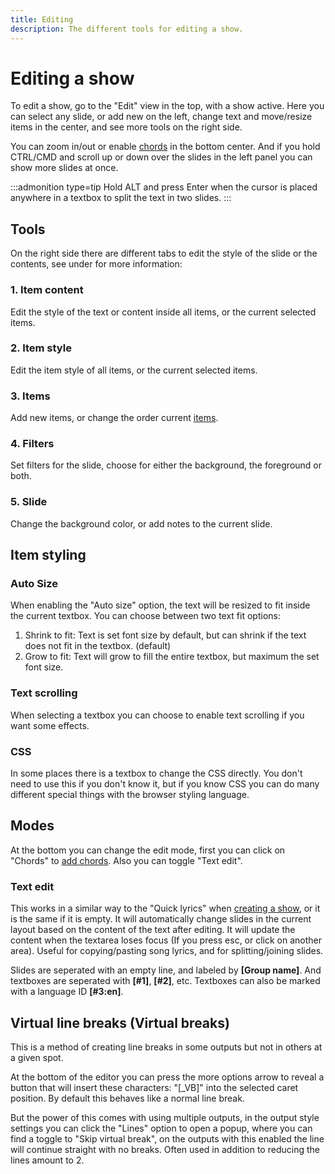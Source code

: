 ```yaml
---
title: Editing
description: The different tools for editing a show.
---
```


<script>
    import Key from '../../../lib/components/markdown/Key.svelte';
</script>

# Editing a show

To edit a show, go to the "Edit" view in the top, with a show active. Here you can select any slide, or add new on the left, change text and move/resize items in the center, and see more tools on the right side.

You can zoom in/out or enable [chords](./chords) in the bottom center. And if you hold <Key>CTRL/CMD</Key> and scroll up or down over the slides in the left panel you can show more slides at once.

:::admonition type=tip
Hold ALT and press Enter when the cursor is placed anywhere in a textbox to split the text in two slides.
:::

## Tools

On the right side there are different tabs to edit the style of the slide or the contents, see under for more information:

### 1. Item content

Edit the style of the text or content inside all items, or the current selected items.

### 2. Item style

Edit the item style of all items, or the current selected items.

### 3. Items

Add new items, or change the order current [items](items).

### 4. Filters

Set filters for the slide, choose for either the background, the foreground or both.

### 5. Slide

Change the background color, or add notes to the current slide.

## Item styling

### Auto Size

When enabling the "Auto size" option, the text will be resized to fit inside the current textbox. You can choose between two text fit options:

1. Shrink to fit: Text is set font size by default, but can shrink if the text does not fit in the textbox. (default)
2. Grow to fit: Text will grow to fill the entire textbox, but maximum the set font size.

### Text scrolling

When selecting a textbox you can choose to enable text scrolling if you want some effects.

### CSS

In some places there is a textbox to change the CSS directly. You don't need to use this if you don't know it, but if you know CSS you can do many different special things with the browser styling language.

## Modes

At the bottom you can change the edit mode, first you can click on "Chords" to [add chords](./chords). Also you can toggle "Text edit".

### Text edit

This works in a similar way to the "Quick lyrics" when [creating a show](./show#creating-a-show), or it is the same if it is empty. It will automatically change slides in the current layout based on the content of the text after editing. It will update the content when the textarea loses focus (If you press esc, or click on another area). Useful for copying/pasting song lyrics, and for splitting/joining slides.

Slides are seperated with an empty line, and labeled by **[Group name]**. And textboxes are seperated with **[#1]**, **[#2]**, etc. Textboxes can also be marked with a language ID **[#3:en]**.

## Virtual line breaks (Virtual breaks)

This is a method of creating line breaks in some outputs but not in others at a given spot.

At the bottom of the editor you can press the more options arrow to reveal a button that will insert these characters: "[_VB]" into the selected caret position. By default this behaves like a normal line break.

But the power of this comes with using multiple outputs, in the output style settings you can click the "Lines" option to open a popup, where you can find a toggle to "Skip virtual break", on the outputs with this enabled the line will continue straight with no breaks. Often used in addition to reducing the lines amount to 2.